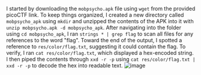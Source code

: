 I started by downloading the `mobpsycho.apk` file using `wget` from the provided picoCTF link. To keep things organized, I created a new directory called `mobpsycho_apk` using `mkdir` and unzipped the contents of the APK into it with `unzip mobpsycho.apk -d mobpsycho_apk`. After navigating into the folder using `cd mobpsycho_apk`, I ran `strings * | grep flag` to scan all files for any references to the word "flag". Toward the end of the output, I spotted a reference to `res/color/flag.txt`, suggesting it could contain the flag. To verify, I ran `cat res/color/flag.txt`, which displayed a hex-encoded string. I then piped the contents through `xxd -r -p` using `cat res/color/flag.txt | xxd -r -p` to decode the hex into readable text. 
![image](https://github.com/user-attachments/assets/77b2dd5e-6f83-483d-98bf-7169da3bd25c)
